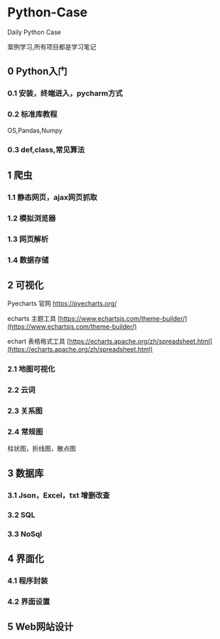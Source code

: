 # Python-Case
Daily Python Case

案例学习,所有项目都是学习笔记
## 0 Python入门
### 0.1 安装，终端进入，pycharm方式
### 0.2 标准库教程
OS,Pandas,Numpy
### 0.3 def,class,常见算法

## 1 爬虫
### 1.1 静态网页，ajax网页抓取
### 1.2 模拟浏览器
### 1.3 网页解析
### 1.4 数据存储

## 2 可视化
Pyecharts 官网
https://pyecharts.org/

echarts 主题工具
[https://www.echartsjs.com/theme-builder/](https://www.echartsjs.com/theme-builder/)

echart 表格格式工具
[https://echarts.apache.org/zh/spreadsheet.html](https://echarts.apache.org/zh/spreadsheet.html)


### 2.1 地图可视化
### 2.2 云词
### 2.3 关系图
### 2.4 常规图
柱状图，折线图，散点图

## 3 数据库
### 3.1 Json，Excel，txt 增删改查
### 3.2 SQL
### 3.3 NoSql

## 4 界面化
### 4.1 程序封装
### 4.2 界面设置

## 5 Web网站设计


